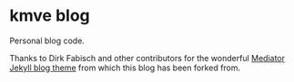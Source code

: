 kmve blog
========

Personal blog code.

Thanks to Dirk Fabisch and other contributors for the wonderful [Mediator Jekyll blog theme](https://github.com/dirkfabisch/mediator) from which this blog has been forked from.